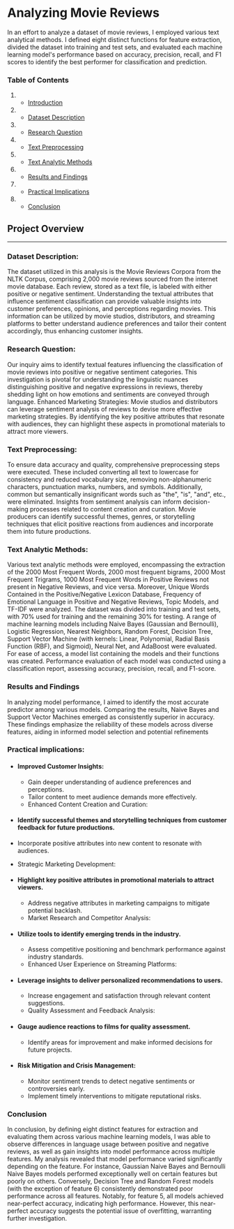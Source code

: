 # Analyzing Movie Reviews 
In an effort to analyze a dataset of movie reviews, I employed various text analytical methods. I defined eight distinct functions for feature extraction, divided the dataset into training and test sets, and evaluated each machine learning model's performance based on accuracy, precision, recall, and F1 scores to identify the best performer for classification and prediction.

### Table of Contents

1. - [Introduction](#analyzing-movie-reviews)
2. - [Dataset Description](#dataset-description)
3. - [Research Question](#research-question)
4. - [Text Preprocessing](#text-preprocessing)
5. - [Text Analytic Methods](#text-analytic-methods)
6. - [Results and Findings](#results-and-findings)
7. - [Practical Implications](#practical-implications)
8. - [Conclusion](#conclusion)
     
## Project Overview 
---
### Dataset Description: 
The dataset utilized in this analysis is the Movie Reviews Corpora from the NLTK Corpus, comprising 2,000 movie reviews sourced from the internet movie database. Each review, stored as a text file, is labeled with either positive or negative sentiment. Understanding the textual attributes that influence sentiment classification can provide valuable insights into customer preferences, opinions, and perceptions regarding movies. This information can be utilized by movie studios, distributors, and streaming platforms to better understand audience preferences and tailor their content accordingly, thus enhancing customer insights.

### Research Question: 
Our inquiry aims to identify textual features influencing the classification of movie reviews into positive or negative sentiment categories. This investigation is pivotal for understanding the linguistic nuances distinguishing positive and negative expressions in reviews, thereby shedding light on how emotions and sentiments are conveyed through language. Enhanced Marketing Strategies: Movie studios and distributors can leverage sentiment analysis of reviews to devise more effective marketing strategies. By identifying the key positive attributes that resonate with audiences, they can highlight these aspects in promotional materials to attract more viewers.

### Text Preprocessing: 
To ensure data accuracy and quality, comprehensive preprocessing steps were executed. These included converting all text to lowercase for consistency and reduced vocabulary size, removing non-alphanumeric characters, punctuation marks, numbers, and symbols. Additionally, common but semantically insignificant words such as "the", "is", "and", etc., were eliminated. Insights from sentiment analysis can inform decision-making processes related to content creation and curation. Movie producers can identify successful themes, genres, or storytelling techniques that elicit positive reactions from audiences and incorporate them into future productions.

### Text Analytic Methods: 
Various text analytic methods were employed, encompassing the extraction of the 2000 Most Frequent Words, 2000 most frequent bigrams, 2000 Most Frequent Trigrams, 1000 Most Frequent Words in Positive Reviews not present in Negative Reviews, and vice versa. Moreover, Unique Words Contained in the Positive/Negative Lexicon Database, Frequency of Emotional Language in Positive and Negative Reviews, Topic Models, and TF-IDF were analyzed. The dataset was divided into training and test sets, with 70% used for training and the remaining 30% for testing. A range of machine learning models including Naive Bayes (Gaussian and Bernoulli), Logistic Regression, Nearest Neighbors, Random Forest, Decision Tree, Support Vector Machine (with kernels: Linear, Polynomial, Radial Basis Function (RBF), and Sigmoid), Neural Net, and AdaBoost were evaluated. For ease of access, a model list containing the models and their functions was created. Performance evaluation of each model was conducted using a classification report, assessing accuracy, precision, recall, and F1-score.

### Results and Findings

In analyzing model performance, I aimed to identify the most accurate predictor among various models. Comparing the results, Naive Bayes and Support Vector Machines emerged as consistently superior in accuracy. These findings emphasize the reliability of these models across diverse features, aiding in informed model selection and potential refinements


### Practical implications:

- #### Improved Customer Insights:

  - Gain deeper understanding of audience preferences and perceptions.
  - Tailor content to meet audience demands more effectively.
  -  Enhanced Content Creation and Curation:

-  #### Identify successful themes and storytelling techniques from customer feedback for future productions.
  -  Incorporate positive attributes into new content to resonate with audiences.
  -  Strategic Marketing Development:

- #### Highlight key positive attributes in promotional materials to attract viewers.
  -  Address negative attributes in marketing campaigns to mitigate potential backlash.
  -  Market Research and Competitor Analysis:

- #### Utilize tools to identify emerging trends in the industry.
  -  Assess competitive positioning and benchmark performance against industry standards.
  -  Enhanced User Experience on Streaming Platforms:

- #### Leverage insights to deliver personalized recommendations to users.
  -  Increase engagement and satisfaction through relevant content suggestions.
  -  Quality Assessment and Feedback Analysis:

- #### Gauge audience reactions to films for quality assessment.
  -  Identify areas for improvement and make informed decisions for future projects.
  
- #### Risk Mitigation and Crisis Management:
  -  Monitor sentiment trends to detect negative sentiments or controversies early.
  -  Implement timely interventions to mitigate reputational risks.
 
### Conclusion
In conclusion, by defining eight distinct features for extraction and evaluating them across various machine learning models, I was able to observe differences in language usage between positive and negative reviews, as well as gain insights into model performance across multiple features. My analysis revealed that model performance varied significantly depending on the feature. For instance, Gaussian Naive Bayes and Bernoulli Naive Bayes models performed exceptionally well on certain features but poorly on others. Conversely, Decision Tree and Random Forest models (with the exception of feature 6) consistently demonstrated poor performance across all features. Notably, for feature 5, all models achieved near-perfect accuracy, indicating high performance. However, this near-perfect accuracy suggests the potential issue of overfitting, warranting further investigation.
